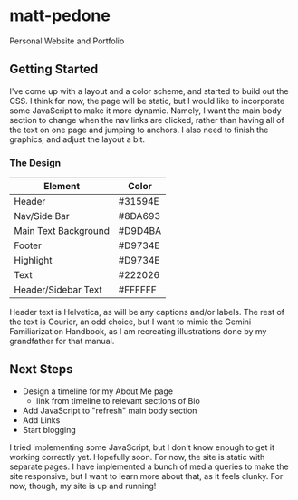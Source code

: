 # matt-pedone

Personal Website and Portfolio

## Getting Started

I've come up with a layout and a color scheme, and started to build out the CSS. I think for now, the page will be static, but I would like to incorporate some JavaScript to make it more dynamic. Namely, I want the main body section to change when the nav links are clicked, rather than having all of the text on one page and jumping to anchors. I also need to finish the graphics, and adjust the layout a bit.

### The Design

| Element | Color |
| --- | --- |
| Header | #31594E |
| Nav/Side Bar | #8DA693 |
| Main Text Background | #D9D4BA |
| Footer | #D9734E |
| Highlight | #D9734E |
| Text | #222026 |
| Header/Sidebar Text | #FFFFFF |

Header text is Helvetica, as will be any captions and/or labels. The rest of the text is Courier, an odd choice, but I want to mimic the Gemini Familiarization Handbook, as I am recreating illustrations done by my grandfather for that manual.

## Next Steps

- Design a timeline for my About Me page
  - link from timeline to relevant sections of Bio
- Add JavaScript to "refresh" main body section
- Add Links
- Start blogging

I tried implementing some JavaScript, but I don't know enough to get it working correctly yet. Hopefully soon. For now, the site is static with separate pages. I have implemented a bunch of media queries to make the site responsive, but I want to learn more about that, as it feels clunky. For now, though, my site is up and running!
